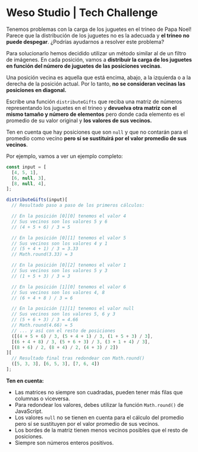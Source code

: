 # Weso Studio | Tech Challenge

Tenemos problemas con la carga de los juguetes en el trineo de Papa Noel! Parece que la distribución de los juguetes no es la adecuada y **el trineo no puede despegar**. ¿Podrías ayudarnos a resolver este problema?

Para solucionarlo hemos decidido utilizar un método similar al de un filtro de imágenes. En cada posición, vamos a **distribuir la carga de los juguetes en función del número de juguetes de las posiciones vecinas**.

Una posición vecina es aquella que está encima, abajo, a la izquierda o a la derecha de la posición actual. Por lo tanto, **no se consideran vecinas las posiciones en diagonal.**

Escribe una función `distributeGifts` que reciba una matriz de números representando los juguetes en el trineo y **devuelva otra matriz con el mismo tamaño y número de elementos** pero donde cada elemento es el promedio de su valor original y **los valores de sus vecinos.**

Ten en cuenta que hay posiciones que son `null` y que no contarán para el promedio como vecino **pero sí se sustituirá por el valor promedio de sus vecinos**.

Por ejemplo, vamos a ver un ejemplo completo:

```javascript
const input = [
  [4, 5, 1],
  [6, null, 3],
  [8, null, 4],
];

distributeGifts(input)[
  // Resultado paso a paso de los primeros cálculos:

  // En la posición [0][0] tenemos el valor 4
  // Sus vecinos son los valores 5 y 6
  // (4 + 5 + 6) / 3 = 5

  // En la posición [0][1] tenemos el valor 5
  // Sus vecinos son los valores 4 y 1
  // (5 + 4 + 1) / 3 = 3.33
  // Math.round(3.33) = 3

  // En la posición [0][2] tenemos el valor 1
  // Sus vecinos son los valores 5 y 3
  // (1 + 5 + 3) / 3 = 3

  // En la posición [1][0] tenemos el valor 6
  // Sus vecinos son los valores 4, 8
  // (6 + 4 + 8 ) / 3 = 6

  // En la posición [1][1] tenemos el valor null
  // Sus vecinos son los valores 5, 6 y 3
  // (5 + 6 + 3) / 3 = 4.66
  // Math.round(4.66) = 5
  // ... y así con el resto de posiciones
  ([(4 + 5 + 6) / 3, (5 + 4 + 1) / 3, (1 + 5 + 3) / 3],
  [(6 + 4 + 8) / 3, (5 + 6 + 3) / 3, (3 + 1 + 4) / 3],
  [(8 + 6) / 2, (8 + 4) / 2, (4 + 3) / 2])
][
  // Resultado final tras redondear con Math.round()
  ([5, 3, 3], [6, 5, 3], [7, 6, 4])
];
```

**Ten en cuenta:**

- Las matrices no siempre son cuadradas, pueden tener más filas que columnas o viceversa.
- Para redondear los valores, debes utilizar la función `Math.round()` de JavaScript.
- Los valores `null` no se tienen en cuenta para el cálculo del promedio pero sí se sustituyen por el valor promedio de sus vecinos.
- Los bordes de la matriz tienen menos vecinos posibles que el resto de posiciones.
- Siempre son números enteros positivos.
